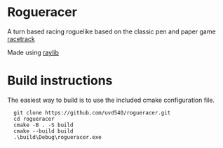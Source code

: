 # Rogueracer
A turn based racing roguelike based on the classic pen and paper game [racetrack](https://en.wikipedia.org/wiki/Racetrack_(game))

Made using [raylib](http://raylib.com)

# Build instructions
The easiest way to build is to use the included cmake configuration file.
```
  git clone https://github.com/uvd540/rogueracer.git
  cd rogueracer
  cmake -B . -S build
  cmake --build build
  .\build\Debug\rogueracer.exe
```
